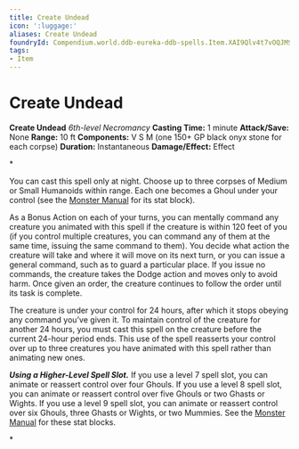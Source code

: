 ```yaml
---
title: Create Undead
icon: ':luggage:'
aliases: Create Undead
foundryId: Compendium.world.ddb-eureka-ddb-spells.Item.XAI9Qlv4t7vOQJMS
tags:
- Item
---
```


# Create Undead

**Create Undead**
_6th-level Necromancy_
**Casting Time:** 1 minute
**Attack/Save:** None
**Range:** 10 ft
**Components:** V S M (one 150+ GP black onyx stone for each corpse)
**Duration:** Instantaneous
**Damage/Effect:** Effect

*<p>You can cast this spell only at night. Choose up to three corpses of Medium or Small Humanoids within range. Each one becomes a Ghoul under your control (see the <a class="sourcebook" href="https://www.dndbeyond.com/sources/dnd/mm-2024">Monster Manual</a> for its stat block).

As a Bonus Action on each of your turns, you can mentally command any creature you animated with this spell if the creature is within 120 feet of you (if you control multiple creatures, you can command any of them at the same time, issuing the same command to them). You decide what action the creature will take and where it will move on its next turn, or you can issue a general command, such as to guard a particular place. If you issue no commands, the creature takes the Dodge action and moves only to avoid harm. Once given an order, the creature continues to follow the order until its task is complete.

The creature is under your control for 24 hours, after which it stops obeying any command you’ve given it. To maintain control of the creature for another 24 hours, you must cast this spell on the creature before the current 24-hour period ends. This use of the spell reasserts your control over up to three creatures you have animated with this spell rather than animating new ones.

***Using a Higher-Level Spell Slot.*** If you use a level 7 spell slot, you can animate or reassert control over four Ghouls. If you use a level 8 spell slot, you can animate or reassert control over five Ghouls or two Ghasts or Wights. If you use a level 9 spell slot, you can animate or reassert control over six Ghouls, three Ghasts or Wights, or two Mummies. See the <a class="sourcebook" href="https://www.dndbeyond.com/sources/dnd/mm-2024">Monster Manual</a> for these stat blocks.</p>*